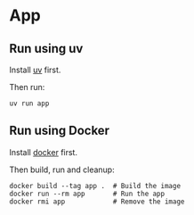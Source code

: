 # App

## Run using uv

Install [uv](https://docs.astral.sh/uv/getting-started/installation/) first.

Then run:
```shell
uv run app
```

## Run using Docker

Install [docker](https://docs.docker.com/get-started/get-docker/) first.

Then build, run and cleanup:
```shell
docker build --tag app .  # Build the image
docker run --rm app       # Run the app
docker rmi app            # Remove the image
```

